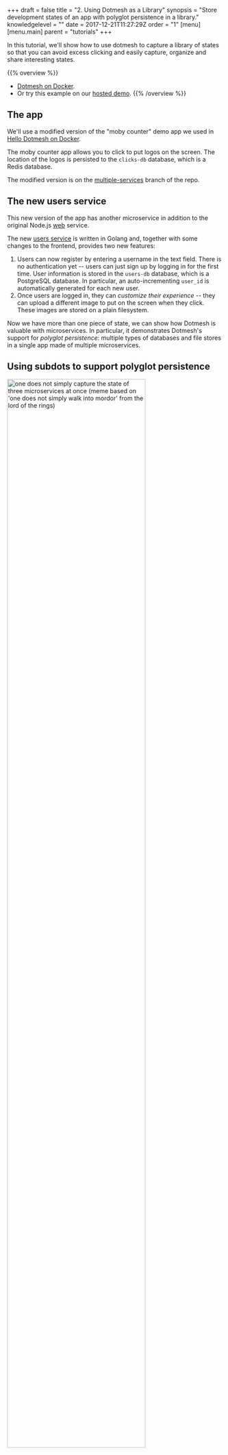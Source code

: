 +++
draft = false
title = "2. Using Dotmesh as a Library"
synopsis = "Store development states of an app with polyglot persistence in a library."
knowledgelevel = ""
date = 2017-12-21T11:27:29Z
order = "1"
[menu]
  [menu.main]
    parent = "tutorials"
+++

In this tutorial, we'll show how to use dotmesh to capture a library of states so that you can avoid excess clicking and easily capture, organize and share interesting states.

{{% overview %}}
* [Dotmesh on Docker](/install-setup/docker/).
* Or try this example on our [hosted demo](/install-setup/katacoda/).
{{% /overview %}}

## The app

We'll use a modified version of the "moby counter" demo app we used in [Hello Dotmesh on Docker](/tutorials/hello-dotmesh-docker/).

The moby counter app allows you to click to put logos on the screen.
The location of the logos is persisted to the `clicks-db` database, which is a Redis database.

The modified version is on the [multiple-services](https://github.com/dotmesh-io/moby-counter/tree/multiple-services) branch of the repo.

## The new users service

This new version of the app has another microservice in addition to the original Node.js [web](https://github.com/dotmesh-io/moby-counter/blob/multiple-services/server.js) service.

The new [users service](https://github.com/dotmesh-io/moby-counter/blob/multiple-services/users/main.go) is written in Golang and, together with some changes to the frontend, provides two new features:

1. Users can now register by entering a username in the text field.
   There is no authentication yet -- users can just sign up by logging in for the first time.
   User information is stored in the `users-db` database, which is a PostgreSQL database.
   In particular, an auto-incrementing `user_id` is automatically generated for each new user.
2. Once users are logged in, they can _customize their experience_ -- they can upload a different image to put on the screen when they click.
   These images are stored on a plain filesystem.

Now we have more than one piece of state, we can show how Dotmesh is valuable with microservices.
In particular, it demonstrates Dotmesh's support for _polyglot persistence_: multiple types of databases and file stores in a single app made of multiple microservices.

## Using subdots to support polyglot persistence

<img src="/hugo/library-01-one-does-not-simply.png" alt="one does not simply capture the state of three microservices at once (meme based on 'one does not simply walk into mordor' from the lord of the rings)" style="width: 80%;" />

_Actually, we can!_

Take a look at the [`docker-compose.yml`](https://github.com/dotmesh-io/moby-counter/blob/multiple-services/docker-compose.yml) file in this branch.

Note how it has _three_ stateful components (excerpt):

```yaml
volumes:
  app.clicks-db:
    driver: dm
  app.users-db:
    driver: dm
  app.uploads:
    driver: dm
```

These docker volumes reference three subdots of the same dotmesh dot: "app".
Note how they are then used in the `volumes` definitions of the various microservices.

Let's get our hands on the app:

{{< copyable name="step-01" >}}
git clone git@github.com:dotmesh-io/moby-counter
cd moby-counter
git checkout multiple-services
{{< /copyable >}}

And start it up (requires [Dotmesh on Docker](/install-setup/docker/) and Docker Compose):

{{< copyable name="step-02" >}}
docker-compose up -d
{{< /copyable >}}

Notice now that there is a new dot:

{{< copyable name="step-03" >}}
dm list
{{< /copyable >}}

Why is it called `mobycounter_app`?

Docker Compose automatically prefixes the name of the folder that the compose file is in to volume names that it passes to dotmesh.

Dotmesh strips off everything after the `.` because it puts multiple subdots inside a single dot.

Make it the active dot.

{{< copyable name="step-03" >}}
dm switch mobycounter_app
{{< /copyable >}}

We're ready to start capturing states!

## Let's capture some states and make a library!

There are at least four interesting states we can capture with this app, one useful to avoid excess clicking, and three which represent problem states which need fixes in the code:

1. **Pagination.** A users database with more than 10 users in it, which will be useful for testing pagination in the admin panel (which doesn't exist yet).
2. **The bug bug.** A bizarre _actual bug_ that shows up sometimes when you click enough times in certain parts of the screen.
   You might manage to cause it but not know how you did it!
   That makes it hard to explain how to reproduce it.
3. **Aspect ratios.** A display bug with how uploaded images with tall aspect ratios look. This is probably one for the frontend team.
4. **Security vulerability.** The best one: a security vulnerability!
   You've figured out how an unprivileged user can set the _default image_ for _all new users_!
   Oh no!
   Better get a reproducer over to the security team ASAP.

Note that all of the states depend on the state of _more than one of the databases_!
Good thing we can capture more than one of them at a time.

### First, capture the empty state on the master branch

{{< copyable name="step-04" >}}
dm commit -m "Empty state"
{{< /copyable >}}

This way we can come back to the master branch each time we want to create a new state.

### Make sure you have the hub as a remote

Check the output of the following command to see if `hub` is listed as a remote.

{{< copyable name="step-04b" >}}
dm remote -v
{{< /copyable >}}

If it isn't, add it.
Set an environment variable with your Dothub username in it:

```plain
export HUB_USERNAME=<username>
```
{{< copyable name="step-09" >}}
dm remote add hub ${HUB_USERNAME}@dothub.com
{{< /copyable >}}

You will be prompted for your API key, which you can get from the [Settings/API Key page](https://dothub.com/ui/settings/apikey).


### Pagination: Big users database

{{< copyable name="step-05" >}}
dm checkout -b many-users
{{< /copyable >}}

Go to the app at [localhost:8100](http://localhost:8100) and sign up 11 times (just by putting a new username in the login field each time).
Sign out by just reloading the page (stripping `?user=` off the URL if necessary).

{{< copyable name="step-06" >}}
dm commit -m "Created user1...user11 in user databases."
{{< /copyable >}}

Wow, that was boring.
Wouldn't it be nice if neither you nor anyone else on the team ever had to do that ever again.

{{< copyable name="step-07" >}}
dm push hub mobycounter_app many-users
{{< /copyable >}}

Now you don't, you can just pull down this state next time you need to test pagination of users.

Switch back to master for the next one.

{{< copyable name="step-08" >}}
dm checkout master
{{< /copyable >}}


### The bug bug: Bizarre "actual bug"

{{< copyable name="step-09" >}}
dm checkout -b bug-bug
{{< /copyable >}}

Go to the app at [localhost:8100](http://localhost:8100) and click 5 times in the top 100px of the screen.
You should see a real bug show up.

Now, if you didn't know that it only happened in those specific circumstances, and you created the state by accident, and then a co-worker struggled to reproduce it, that would be pretty annoying!
Let's keep this valuable and weird state safe until we get a chance to debug it.

{{< copyable name="step-10" >}}
dm commit -m "Huh, a real bug shows up on the screen, wtf."
{{< /copyable >}}

{{< copyable name="step-11" >}}
dm push hub mobycounter_app bug-bug
{{< /copyable >}}

Maybe you'll get round to figuring this one out, or maybe a coworker will need to pick it up because you're on vacation and it's affecting one of your biggest customers.
Good thing it's stored in **dothub** so that whoever needs to reproduce the state will be able to pick it up whenever they need to.

Switch back to master for the next one.

{{< copyable name="step-12" >}}
dm checkout master
{{< /copyable >}}


### Aspect ratios: Display bug with tall images

{{< copyable name="step-13" >}}
dm checkout -b aspect-ratios
{{< /copyable >}}

Go to the app at [localhost:8100](http://localhost:8100) and register (log in) as a user called `fred`.
Now go and find an image file with a tall aspect ratio.
I recommend searching Google Images for a picture of the Eiffel Tower.

Upload it as that user's custom image and click on the screen a few times to see the image display.

{{< copyable name="step-14" >}}
dm commit -m "
    Log in as 'fred' to see that only the top half of the uploaded image
    will show up.
"
{{< /copyable >}}

{{< copyable name="step-15" >}}
dm push hub mobycounter_app aspect-ratios
{{< /copyable >}}

Now you can send this off to the frontend team to sort out.

Switch back to master for the next one.

{{< copyable name="step-16" >}}
dm checkout master
{{< /copyable >}}


### Security vulnerability: Attacker can set default image

{{< copyable name="step-13" >}}
dm checkout -b security-vulnerability
{{< /copyable >}}

Go to the app at [localhost:8100](http://localhost:8100) and register (log in) as a user with an _empty string username_.
Now go and find a scary looking image that's the sort of thing a hacker would use to deface your app.
I recommend searching Google Images for a pirate flag.

Upload it as that user's custom image.

Observe that upon logging out (refreshing) and then creating a _new_ user, say `georgina`, that Georgina's account will now appear to be compromised, and will show the pirate flag when it should show the dotmesh logo as the default image (before she's uploaded anything)!

{{< copyable name="step-14" >}}
dm commit -m "
   Eek - register as any new user (e.g. 'newuser1') to see
   that all new accounts are showing a compromised image.
"
{{< /copyable >}}

{{< copyable name="step-15" >}}
dm push hub mobycounter_app security-vulnerability
{{< /copyable >}}

Now you can send this off to the security team to sort out.
Let's hope they write an acceptance test to catch this unexpected interaction and make sure it never comes back!

{{< copyable name="step-16" >}}
dm checkout master
{{< /copyable >}}

## Library created

OK, so you've created four branches and pushed them all to **dothub**.

What now?
You might want to open some issues for the bugs in your issue tracker.

In the issue tracker, you can link to the specific branch in the **dothub**, along with the specific branch of the code (`multiple-services`) that are needed _together_ to reproduce the issue.

So for example, for the security issue, you might write up the issue as:
```plain
Security issue
--------------

A regular user managed to set the default image for all new users - by creating
a user account with an empty string username.

Reproducer here:
https://dothub.com/ui/lukemarsden/mobycounter_app/tree/security-vulnerability
+
https://github.com/dotmesh-io/moby-counter/tree/multiple-services

Register as any new user that doesn't exist in the data commit, e.g. newuser1,
and you'll see pirate flags.
```

**Being able to pin specific versions of data + code and run them together anywhere is what makes this workflow so powerful.**

It means that when someone else, potentially on a different team, certainly on a different computer, quite possibly on the other side of the planet, comes along to try and fix the bug, they'll be able to pull down and have the reproducer right there in front of them.

_NB: in the example above, it would be better if the URLs linked to did pin specific commits, rather than just referring to branches where the latest commits can change over time._

## What next?

OK, so you've filed all your issues.
What next?

Next up, let's pretend to be one of the developers who has to fix one of the bugs that we've captured in the library.

* [Collaborating with dotmesh and dothub](/tutorials/collaboration/).
